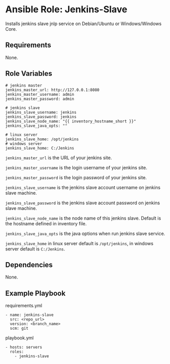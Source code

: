 # Ansible Role: Jenkins-Slave

Installs jenkins slave jnlp service on Debian/Ubuntu or Windows/Windows Core.

## Requirements

None.

## Role Variables

```
# jenkins master
jenkins_master_url: http://127.0.0.1:8080
jenkins_master_username: admin
jenkins_master_password: admin

# jenkins slave
jenkins_slave_username: jenkins
jenkins_slave_password: jenkins
jenkins_slave_node_name: "{{ inventory_hostname_short }}"
jenkins_slave_java_opts: ""

# linux server
jenkins_slave_home: /opt/jenkins
# windows server
jenkins_slave_home: C:/Jenkins
```

`jenkins_master_url` is the URL of your jenkins site.

`jenkins_master_username` is the login username of your jenkins site.

`jenkins_master_password` is the login password of your jenkins site.

`jenkins_slave_username` is the jenkins slave account username on jenkins slave machine.

`jenkins_slave_password` is the jenkins slave account password on jenkins slave machine.

`jenkins_slave_node_name` is the node name of this jenkins slave. Default is the hostname defined in inventory file.

`jenkins_slave_java_opts` is the java options when run jenkins slave service.

`jenkins_slave_home` in linux server default is `/opt/jenkins`, in windows server default is `C:/Jenkins`.

## Dependencies

None.

## Example Playbook

requirements.yml
```
- name: jenkins-slave
  src: <repo_url>
  version: <branch_name>
  scm: git
```

playbook.yml
```
- hosts: servers
  roles:
    - jenkins-slave
```